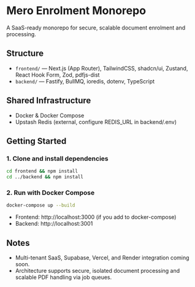 # Mero Enrolment Monorepo

A SaaS-ready monorepo for secure, scalable document enrolment and processing.

## Structure
- `frontend/` — Next.js (App Router), TailwindCSS, shadcn/ui, Zustand, React Hook Form, Zod, pdfjs-dist
- `backend/` — Fastify, BullMQ, ioredis, dotenv, TypeScript

## Shared Infrastructure
- Docker & Docker Compose
- Upstash Redis (external, configure REDIS_URL in backend/.env)

## Getting Started

### 1. Clone and install dependencies
```bash
cd frontend && npm install
cd ../backend && npm install
```

### 2. Run with Docker Compose
```bash
docker-compose up --build
```

- Frontend: http://localhost:3000 (if you add to docker-compose)
- Backend: http://localhost:3001

## Notes
- Multi-tenant SaaS, Supabase, Vercel, and Render integration coming soon.
- Architecture supports secure, isolated document processing and scalable PDF handling via job queues.
